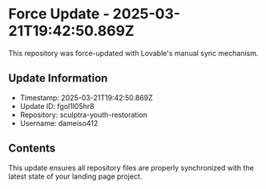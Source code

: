 
# Force Update - 2025-03-21T19:42:50.869Z

This repository was force-updated with Lovable's manual sync mechanism.

## Update Information
- Timestamp: 2025-03-21T19:42:50.869Z
- Update ID: fgol1l05hr8
- Repository: sculptra-youth-restoration
- Username: dameiso412

## Contents
This update ensures all repository files are properly synchronized with the latest state of your landing page project.
